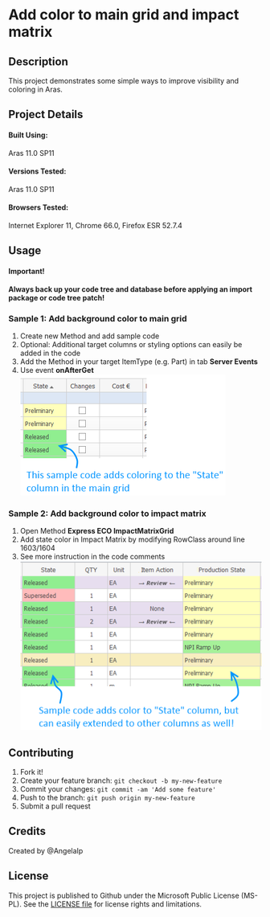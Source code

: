 # Add color to main grid and impact matrix

## Description

This project demonstrates some simple ways to improve visibility and coloring in Aras.


## Project Details

#### Built Using:
Aras 11.0 SP11

#### Versions Tested:
Aras 11.0 SP11

#### Browsers Tested:
Internet Explorer 11, Chrome 66.0, Firefox ESR 52.7.4

## Usage

#### Important!
**Always back up your code tree and database before applying an import package or code tree patch!**

### Sample 1: Add background color to main grid
1. Create new Method and add sample code
2. Optional: Additional target columns or styling options can easily be added in the code
3. Add the Method in your target ItemType (e.g. Part) in tab **Server Events**
4. Use event **onAfterGet**
![cui-select-starting-page](./Screenshots/main-grid-sample.png)

### Sample 2: Add background color to impact matrix
1. Open Method **Express ECO ImpactMatrixGrid**
2. Add state color in Impact Matrix by modifying RowClass around line 1603/1604
3. See more instruction in the code comments
![cui-select-starting-page](./Screenshots/impact-matrix-sample.png)


## Contributing

1. Fork it!
2. Create your feature branch: `git checkout -b my-new-feature`
3. Commit your changes: `git commit -am 'Add some feature'`
4. Push to the branch: `git push origin my-new-feature`
5. Submit a pull request

## Credits

Created by @AngelaIp

## License

This project is published to Github under the Microsoft Public License (MS-PL). See the [LICENSE file](./LICENSE.md) for license rights and limitations.